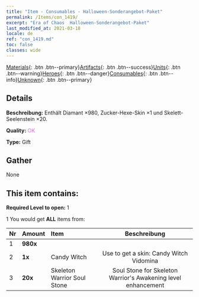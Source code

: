 ```yaml
---
title: "Item - Consumables - Halloween-Sonderangebot-Paket"
permalink: /Items/con_1419/
excerpt: "Era of Chaos  Halloween-Sonderangebot-Paket"
last_modified_at: 2021-03-18
locale: de
ref: "con_1419.md"
toc: false
classes: wide
---
```

 [Materials](/de/Items/){: .btn .btn--primary}[Artifacts](/de/Items/Artifacts/){: .btn .btn--success}[Units](/de/Items/Units/){: .btn .btn--warning}[Heroes](/de/Items/Heroes/){: .btn .btn--danger}[Consumables](/de/Items/Consumables/){: .btn .btn--info}[Unknown](/de/Items/Unknown/){: .btn .btn--primary}

## Details
 **Beschreibung:** Enthält Diamant ×980, Zucker-Hexe-Skin ×1 und Skelett-Seelenstein ×20.

 **Quality:** <span style="color: #DA70D6">OK</span>

 **Type:** Gift

## Gather

  None

## This item contains:

 **Required Level to open:** 1

 1 You would get **ALL** items  from:

  | Nr | Amount |     Item    | Beschreibung |
  |:---|:-------|:------------|:-----------:|
  | 1 |  **980x** | <i class="fas fa-gem"/> |  | 
  | 2 |  **1x** | Candy Witch | Use to get a skin: Candy Witch Vidomina  | 
  | 3 |  **20x** | Skeleton Warrior Soul Stone | Soul Stone for Skeleton Warrior's Awakening level enhancement  | 

